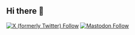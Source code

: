 ## Hi there 👋

<!--
**SvMak/SvMak** is a ✨ _special_ ✨ repository because its `README.md` (this file) appears on your GitHub profile.

Here are some ideas to get you started:

- 🔭 I’m currently working on ...
- 🌱 I’m currently learning ...
- 👯 I’m looking to collaborate on ...
- 🤔 I’m looking for help with ...
- 💬 Ask me about ...
- 📫 How to reach me: ...
- 😄 Pronouns: ...
- ⚡ Fun fact: ...
-->

[![X (formerly Twitter) Follow](https://img.shields.io/twitter/follow/SviatMak)](https://x.com/SviatMak)
[![Mastodon Follow](https://img.shields.io/mastodon/follow/112362229092562992)](https://mastodon.social/@SviatMak)
